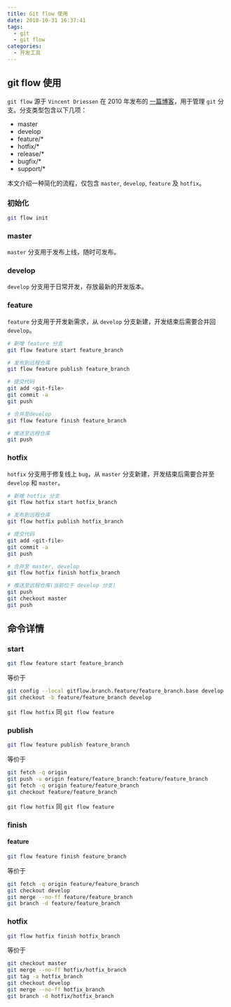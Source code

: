 ```yaml
---
title: Git flow 使用
date: 2018-10-31 16:37:41
tags:
  - git
  - git flow
categories:
  - 开发工具
---
```


## git flow 使用

`git flow` 源于 `Vincent Driessen` 在 2010 年发布的 [一篇博客](https://nvie.com/posts/a-successful-git-branching-model/)，用于管理 `git` 分支。分支类型包含以下几项：

- master
- develop
- feature/\*
- hotfix/\*
- release/\*
- bugfix/\*
- support/\*

本文介绍一种简化的流程，仅包含 `master`, `develop`, `feature` 及 `hotfix`。

<!-- more -->

### 初始化

```bash
git flow init
```

### master

`master` 分支用于发布上线，随时可发布。

### develop

`develop` 分支用于日常开发，存放最新的开发版本。

### feature

`feature` 分支用于开发新需求，从 `develop` 分支新建，开发结束后需要合并回 `develop`。

```bash
# 新增 feature 分支
git flow feature start feature_branch

# 发布到远程仓库
git flow feature publish feature_branch

# 提交代码
git add <git-file>
git commit -a
git push

# 合并至develop
git flow feature finish feature_branch

# 推送至远程仓库
git push
```

### hotfix

`hotfix` 分支用于修复线上 `bug`，从 `master` 分支新建，开发结束后需要合并至 `develop` 和 `master`。

```bash
# 新增 hotfix 分支
git flow hotfix start hotfix_branch

# 发布到远程仓库
git flow hotfix publish hotfix_branch

# 提交代码
git add <git-file>
git commit -a
git push

# 合并至 master, develop
git flow hotfix finish hotfix_branch

# 推送至远程仓库(当前位于 develop 分支)
git push
git checkout master
git push
```

## 命令详情

### start

```bash
git flow feature start feature_branch
```

等价于

```bash
git config --local gitflow.branch.feature/feature_branch.base develop
git checkout -b feature/feature_branch develop
```

`git flow hotfix` 同 `git flow feature`

### publish

```bash
git flow feature publish feature_branch
```

等价于

```bash
git fetch -q origin
git push -u origin feature/feature_branch:feature/feature_branch
git fetch -q origin feature/feature_branch
git checkout feature/feature_branch
```

`git flow hotfix` 同 `git flow feature`

### finish

#### feature

```bash
git flow feature finish feature_branch
```

等价于

```bash
git fetch -q origin feature/feature_branch
git checkout develop
git merge --no-ff feature/feature_branch
git branch -d feature/feature_branch
```

### hotfix

```bash
git flow hotfix finish hotfix_branch
```

等价于

```bash
git checkout master
git merge --no-ff hotfix/hotfix_branch
git tag -a hotfix_branch
git checkout develop
git merge --no-ff hotfix_branch
git branch -d hotfix/hotfix_branch
```

